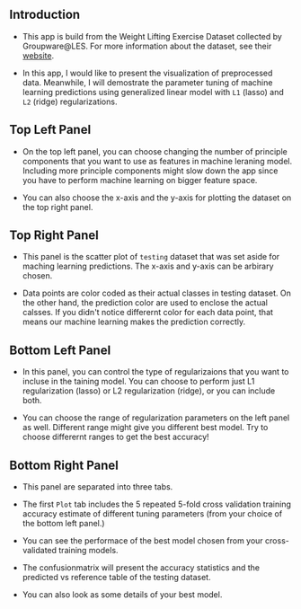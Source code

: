 ## Introduction ##

- This app is build from the Weight Lifting Exercise Dataset collected by Groupware@LES. For more information about the dataset, see their [website](http://groupware.les.inf.puc-rio.br/har). 

- In this app, I would like to present the visualization of preprocessed data. Meanwhile, I will demostrate the parameter tuning of machine learning predictions using generalized linear model with `L1` (lasso) and `L2` (ridge) regularizations.

## Top Left Panel

- On the top left panel, you can choose changing the number of principle components that you want to use as features in machine leraning model. Including more principle components might slow down the app since you have to perform machine learning on bigger feature space.

- You can also choose the x-axis and the y-axis for plotting the dataset on the top right panel.

## Top Right Panel

- This panel is the scatter plot of `testing` dataset that was set aside for maching learning predictions. The x-axis and y-axis can be arbirary chosen. 

- Data points are color coded as their actual classes in testing dataset. On the other hand, the prediction color are used to enclose the actual calsses. If you didn't notice differernt color for each data point, that means our machine learning makes the prediction correctly.

## Bottom Left Panel

- In this panel, you can control the type of regularizaions that you want to incluse in the taining model. You can choose to perform just L1 regularization (lasso) or L2 regularization (ridge), or you can include both.

- You can choose the range of regularization parameters on the left panel as well. Different range might give you different best model. Try to choose differernt ranges to get the best accuracy!


## Bottom Right Panel

- This panel are separated into three tabs. 

- The first `Plot` tab includes the 5 repeated 5-fold cross validation training accuracy estimate of different tuning parameters (from your choice of the bottom left panel.)

- You can see the performace of the best model chosen from your cross-validated training models.

- The confusionmatrix will present the accuracy statistics and the predicted vs reference table of the testing dataset.

- You can also look as some details of your best model.
